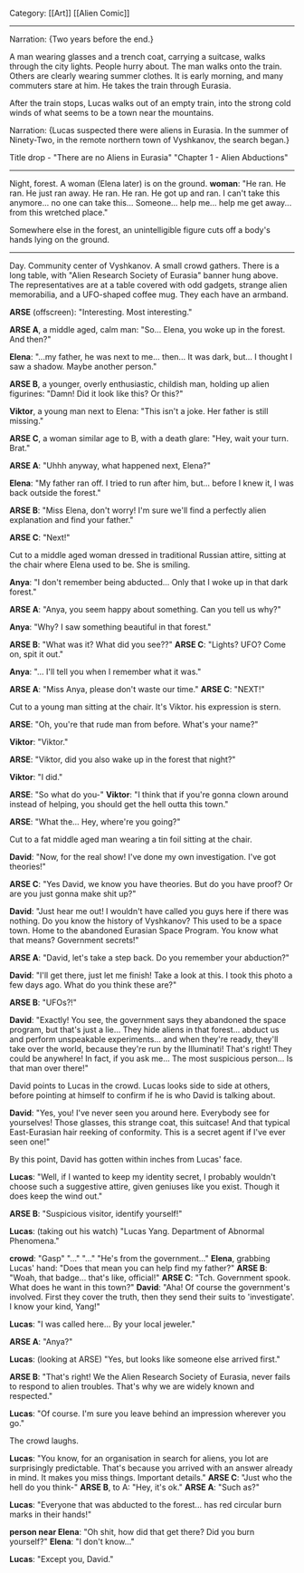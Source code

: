 Category: [[Art]] [[Alien Comic]]
___
Narration: {Two years before the end.}

A man wearing glasses and a trench coat, carrying a suitcase, walks through the city lights. People hurry about. The man walks onto the train. Others are clearly wearing summer clothes. It is early morning, and many commuters stare at him. He takes the train through Eurasia.  

After the train stops, Lucas walks out of an empty train, into the strong cold winds of what seems to be a town near the mountains. 

Narration: {Lucas suspected there were aliens in Eurasia. In the summer of Ninety-Two, in the remote northern town of Vyshkanov, the search began.}

Title drop - "There are no Aliens in Eurasia" "Chapter 1 - Alien Abductions" 
___
Night, forest. A woman (Elena later) is on the ground. 
**woman**: "He ran. He ran. He just ran away. He ran. He ran. He got up and ran. I can't take this anymore... no one can take this... Someone... help me... help me get away... from this wretched place."

Somewhere else in the forest, an unintelligible figure cuts off a body's hands lying on the ground. 
___
Day. Community center of Vyshkanov. A small crowd gathers. There is a long table, with "Alien Research Society of Eurasia" banner hung above. The representatives are at a table covered with odd gadgets, strange alien memorabilia, and a UFO-shaped coffee mug. They each have an armband. 

**ARSE** (offscreen): "Interesting. Most interesting."

**ARSE A**, a middle aged, calm man: "So... Elena, you woke up in the forest. And then?"

**Elena**: "...my father, he was next to me... then... It was dark, but... I thought I saw a shadow. Maybe another person."

**ARSE B**, a younger, overly enthusiastic, childish man, holding up alien figurines: "Damn! Did it look like this? Or this?" 

**Viktor**, a young man next to Elena: "This isn't a joke. Her father is still missing."

**ARSE C**, a woman similar age to B, with a death glare: "Hey, wait your turn. Brat."

**ARSE A**: "Uhhh anyway, what happened next, Elena?"

**Elena**: "My father ran off. I tried to run after him, but... before I knew it, I was back outside the forest." 

**ARSE B**: "Miss Elena, don't worry! I'm sure we'll find a perfectly alien explanation and find your father."

**ARSE C**: "Next!"

Cut to a middle aged woman dressed in traditional Russian attire, sitting at the chair where Elena used to be. She is smiling.

**Anya**: "I don't remember being abducted... Only that I woke up in that dark forest."

**ARSE A**: "Anya, you seem happy about something. Can you tell us why?"

**Anya**: "Why? I saw something beautiful in that forest."

**ARSE B**: "What was it? What did you see??"
**ARSE C**: "Lights? UFO? Come on, spit it out."

**Anya**: "... I'll tell you when I remember what it was."

**ARSE A**: "Miss Anya, please don't waste our time."
**ARSE C**: "NEXT!"

Cut to a young man sitting at the chair. It's Viktor. his expression is stern. 

**ARSE**: "Oh, you're that rude man from before. What's your name?"

**Viktor**: "Viktor."

**ARSE**: "Viktor, did you also wake up in the forest that night?"

**Viktor**: "I did."

**ARSE**: "So what do you-"
**Viktor**: "I think that if you're gonna clown around instead of helping, you should get the hell outta this town."

**ARSE**: "What the... Hey, where're you going?"

Cut to a fat middle aged man wearing a tin foil sitting at the chair.

**David**: "Now, for the real show! I've done my own investigation. I've got theories!"

**ARSE C**: "Yes David, we know you have theories. But do you have proof? Or are you just gonna make shit up?"

**David**: "Just hear me out! I wouldn't have called you guys here if there was nothing. Do you know the history of Vyshkanov? This used to be a space town. Home to the abandoned Eurasian Space Program. You know what that means? Government secrets!"

**ARSE A**: "David, let's take a step back. Do you remember your abduction?"

**David**: "I'll get there, just let me finish! Take a look at this. I took this photo a few days ago. What do you think these are?"

**ARSE B**: "UFOs?!"

**David**: "Exactly! You see, the government says they abandoned the space program, but that's just a lie... They hide aliens in that forest... abduct us and perform unspeakable experiments... and when they're ready, they'll take over the world, because they're run by the Illuminati! That's right! They could be anywhere! In fact, if you ask me... The most suspicious person... Is that man over there!"

David points to Lucas in the crowd. Lucas looks side to side at others, before pointing at himself to confirm if he is who David is talking about.

**David**: "Yes, you! I've never seen you around here. Everybody see for yourselves! Those glasses, this strange coat, this suitcase! And that typical East-Eurasian hair reeking of conformity. This is a secret agent if I've ever seen one!"

By this point, David has gotten within inches from Lucas' face. 

**Lucas**: "Well, if I wanted to keep my identity secret, I probably wouldn't choose such a suggestive attire, given geniuses like you exist. Though it does keep the wind out."

**ARSE B**: "Suspicious visitor, identify yourself!" 

**Lucas**: (taking out his watch) "Lucas Yang. Department of Abnormal Phenomena."

**crowd**: "Gasp" "..." "..." "He's from the government..."
**Elena**, grabbing Lucas' hand: "Does that mean you can help find my father?"
**ARSE B**: "Woah, that badge... that's like, official!"
**ARSE C**: "Tch. Government spook. What does he want in this town?"
**David**: "Aha! Of course the government's involved. First they cover the truth, then they send their suits to 'investigate'. I know your kind, Yang!"

**Lucas**: "I was called here... By your local jeweler."

**ARSE A**: "Anya?"

**Lucas**: (looking at ARSE) "Yes, but looks like someone else arrived first."

**ARSE B**: "That's right! We the Alien Research Society of Eurasia, never fails to respond to alien troubles. That's why we are widely known and respected."

**Lucas**: "Of course. I'm sure you leave behind an impression wherever you go."

The crowd laughs. 

**Lucas**: "You know, for an organisation in search for aliens, you lot are surprisingly predictable. That's because you arrived with an answer already in mind. It makes you miss things. Important details."
**ARSE C**: "Just who the hell do you think-"
**ARSE B**, to A: "Hey, it's ok."
**ARSE A**: "Such as?"

**Lucas**: "Everyone that was abducted to the forest... has red circular burn marks in their hands!"

**person near Elena**: "Oh shit, how did that get there? Did you burn yourself?"
**Elena**: "I don't know..."

**Lucas**: "Except you, David." 
